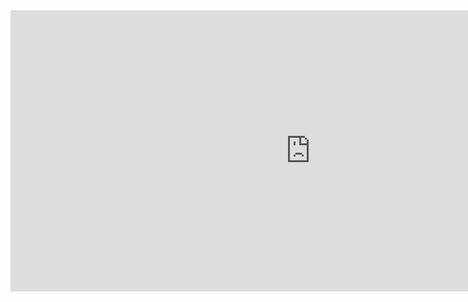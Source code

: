 ---
---

<iframe src="http://fast.wistia.net/embed/playlists/xpddo3ol89?loop=true&media_0_0%5BautoPlay%5D=false&media_0_0%5BcontrolsVisibleOnLoad%5D=false&theme=tab&version=v1&videoOptions%5BautoPlay%5D=true&videoOptions%5BvideoHeight%5D=450&videoOptions%5BvideoWidth%5D=960&videoOptions%5BvolumeControl%5D=true" allowtransparency="true" frameborder="0" scrolling="no" class="wistia_playlist" name="wistia_playlist" width="960" height="450"></iframe>
